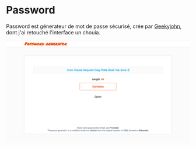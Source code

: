 # Password
Password est génerateur de mot de passe sécurisé, crée par [Geekyjohn](https://bitbucket.org/jvdl/correcthorsebatterystaple/src/master/), dont j'ai retouché l'interface un chouia.

![alt text](capture.png)
